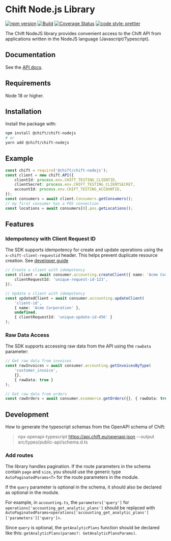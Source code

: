 # Chift Node.js Library

[![npm version](https://img.shields.io/npm/v/@chift/chift-nodejs)](https://www.npmjs.com/package/@chift/chift-nodejs)
[![Build](https://github.com/chift-oneapi/chift-nodejs-sdk/actions/workflows/ci.yml/badge.svg)](https://github.com/chift-oneapi/chift-nodejs-sdk/actions/workflows/ci.yml)
[![Coverage Status](https://coveralls.io/repos/github/chift-oneapi/chift-nodejs-sdk/badge.svg?branch=main)](https://coveralls.io/github/chift-oneapi/chift-nodejs-sdk?branch=main)
[![code style: prettier](https://img.shields.io/badge/code_style-prettier-ff69b4.svg)](https://github.com/prettier/prettier)

The Chift NodeJS library provides convenient access to the Chift API from
applications written in the NodeJS language (Javascript/Typescript).

## Documentation

See the [API docs](https://docs.chift.eu/docs/chift-api/intro).

## Requirements

Node 18 or higher.

## Installation

Install the package with:

```sh
npm install @chift/chift-nodejs
# or
yarn add @chift/chift-nodejs
```

## Example

```typescript
const chift = require('@chift/chift-nodejs');
const client = new chift.API({
    clientId: process.env.CHIFT_TESTING_CLIENTID,
    clientSecret: process.env.CHIFT_TESTING_CLIENTSECRET,
    accountId: process.env.CHIFT_TESTING_ACCOUNTID,
});
const consumers = await client.Consumers.getConsumers();
// my first consumer has a POS connection
const locations = await consumers[0].pos.getLocations();
```

## Features

### Idempotency with Client Request ID

The SDK supports idempotency for create and update operations using the `x-chift-client-requestid` header. This helps prevent duplicate resource creation. See [developer guide](https://docs.chift.eu/developer-guides/advanced/idempotency#idempotency)

```typescript
// Create a client with idempotency
const client = await consumer.accounting.createClient({ name: 'Acme Corp' }, undefined, {
    clientRequestId: 'unique-request-id-123',
});

// Update a client with idempotency
const updatedClient = await consumer.accounting.updateClient(
    'client-id',
    { name: 'Acme Corporation' },
    undefined,
    { clientRequestId: 'unique-update-id-456' }
);
```

### Raw Data Access

The SDK supports accessing raw data from the API using the `rawData` parameter:

```typescript
// Get raw data from invoices
const rawInvoices = await consumer.accounting.getInvoicesByType(
    'customer_invoice',
    {},
    { rawData: true }
);

// Get raw data from orders
const rawOrders = await consumer.ecommerce.getOrders({}, { rawData: true });
```

## Development

How to generate the typescript schemas from the OpenAPI schema of Chift:

> npx openapi-typescript https://api.chift.eu/openapi.json --output src/types/public-api/schema.d.ts

### Add routes

The library handles pagination. If the route parameters in the schema contain `page` and `size`, you should use the generic type `AutoPaginatedParams<T>` for the route parameters in the module.

If the `query` parameter is optional in the schema, it should also be declared as optional in the module.

For example, in `accounting.ts`, the `parameters['query']` for `operations['accounting_get_analytic_plans']` should be replaced with `AutoPaginatedParams<operations['accounting_get_analytic_plans']['parameters']['query']>`.

Since `query` is optional, the `getAnalyticPlans` function should be declared like this: `getAnalyticPlans(params?: GetAnalyticPlansParams)`.
